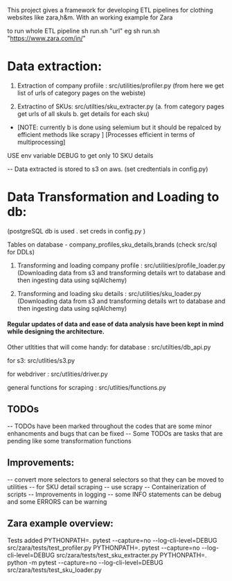 This project gives a framework for developing ETL pipelines for clothing websites like zara,h&m. 
With an working example for Zara 


to run whole ETL pipeline 
sh run.sh "url" 
eg sh run.sh "https://www.zara.com/in/"


# Data extraction:

1. Extraction of company profiile : src/utilities/profiler.py 
(from here we get list of urls of category pages on the webiste)


2. Extractino of SKUs: src/utilties/sku_extracter.py 
(a. from category pages get urls of all skuls 
b. get details for each sku)
* [NOTE: currently b is done using selemium but it should be repalced by efficient methods like scrapy ]
[Processes efficient in terms of multiprocessing]

USE env variable DEBUG to get only 10 SKU details 

-- Data extracted is stored to s3 on aws. 
(set credtentials in config.py)


# Data Transformation and Loading to db:
(postgreSQL db is used . set creds in config.py )

Tables on database - company_profiles,sku_details,brands (check src/sql for DDLs)

1. Transforming and loading company profile : src/utilities/profile_loader.py 
(Downloading data from s3 and transforming details wrt to database and then ingesting data using sqlAlchemy)

2. Transforming and loading sku details : src/utilities/sku_loader.py 
(Downloading data from s3 and transforming details wrt to database and then ingesting data using sqlAlchemy)

#### Regular updates of data and ease of data analysis have been kept in mind while designing the architecture. 

Other utltities that will come handy: 
for database : src/utilties/db_api.py 

for s3: src/utlities/s3.py 

for webdriver : src/utlities/driver.py 

general functions for scraping : src/utlities/functions.py 



## TODOs 
-- TODOs have been marked throughout the codes that are some minor enhancments and bugs that can be fixed 
-- Some TODOs are tasks that are pending like some transformation functions 

## Improvements:
-- convert more selectors to general selectors so that they can be moved to utilities
-- for SKU detail scraping -- use scrapy 
-- Containerization of scripts
-- Improvements in logging -- some INFO statements can be debug and some ERRORS can be warning 


## Zara example overview:

Tests added 
PYTHONPATH=. pytest --capture=no --log-cli-level=DEBUG src/zara/tests/test_profiler.py
PYTHONPATH=. pytest --capture=no --log-cli-level=DEBUG src/zara/tests/test_sku_extracter.py
PYTHONPATH=. python -m pytest --capture=no --log-cli-level=DEBUG src/zara/tests/test_sku_loader.py




















